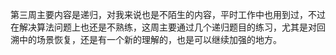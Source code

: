 第三周主要内容是递归，对我来说也是不陌生的内容，平时工作中也用到过，不过在解决算法问题上也还是不熟练，这周主要通过几个递归题目的练习，尤其是对回溯中的场景恢复，还是有一个新的理解的，也是可以继续加强的地方。